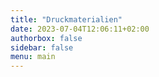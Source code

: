 ```yaml
---
title: "Druckmaterialien"
date: 2023-07-04T12:06:11+02:00
authorbox: false
sidebar: false
menu: main
---
```


